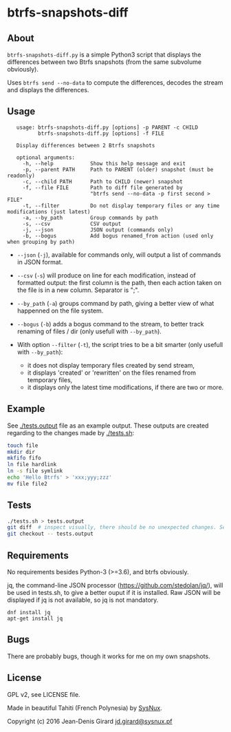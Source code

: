btrfs-snapshots-diff
====================

About
-----
`btrfs-snapshots-diff.py` is a simple Python3 script that displays the differences 
between two Btrfs snapshots (from the same subvolume obviously).

Uses `btrfs send --no-data` to compute the differences, decodes the stream and 
displays the differences.

Usage
-----
       usage: btrfs-snapshots-diff.py [options] -p PARENT -c CHILD
              btrfs-snapshots-diff.py [options] -f FILE
    
       Display differences between 2 Btrfs snapshots
    
       optional arguments:
         -h, --help            Show this help message and exit
         -p, --parent PATH     Path to PARENT (older) snapshot (must be readonly)
         -c, --child PATH      Path to CHILD (newer) snapshot 
         -f, --file FILE       Path to diff file generated by 
                               "btrfs send --no-data -p first second > FILE"
         -t, --filter          Do not display temporary files or any time modifications (just latest)
         -a, --by_path         Group commands by path
         -s, --csv             CSV output
         -j, --json            JSON output (commands only)
         -b, --bogus           Add bogus renamed_from action (used only when grouping by path)


* `--json` (`-j`), available for commands only, will output a list of 
commands in JSON format.

* `--csv` (`-s`) will produce on line for each modification, instead of 
formatted output: the first column is the path, then each action taken on the 
file is in a new column. Separator is ";".

* `--by_path` (`-a`) groups command by path, giving a better view of what 
happenned on the file system.

* `--bogus` (`-b`)  adds a bogus command to the stream, to better track renaming of 
files / dir (only usefull with `--by_path`).

* With option `--filter` (`-t`), the script tries to be a bit smarter (only usefull 
with `--by_path`):
    * it does not display temporary files created by send stream,
    * it displays 'created' or 'rewritten' on the files renamed from temporary files,
    * it displays only the latest time modifications, if there are two or more.

Example
-------
See [./tests.output](./tests.output) file as an example output. These outputs are created regarding to 
the changes made by [./tests.sh](./tests.sh): 

```bash
touch file
mkdir dir
mkfifo fifo
ln file hardlink
ln -s file symlink
echo 'Hello Btrfs' > 'xxx;yyy;zzz'
mv file file2
```

Tests
-----

```bash
./tests.sh > tests.output
git diff  # inspect visually, there should be no unexpected changes. See issue#13.
git checkout -- tests.output
```

Requirements
------------
No requirements besides Python-3 (>=3.6), and btrfs obviously.

jq, the command-line JSON processor (https://github.com/stedolan/jq/), will be 
used in tests.sh, to give a better ouput if it is installed. Raw JSON will be 
displayed if jq is not available, so jq is not mandatory.
```
dnf install jq
apt-get install jq
```

Bugs
----
There are probably bugs, though it works for me on my own snapshots.


License
-------
GPL v2, see LICENSE file.

Made in beautiful Tahiti (French Polynesia) by [SysNux](http://www.sysnux.pf/ "Systèmes Linux en Polynésie française").

Copyright (c) 2016 Jean-Denis Girard <jd.girard@sysnux.pf>
